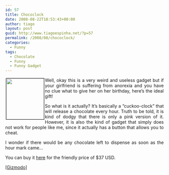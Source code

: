```yaml
---
id: 57
title: Chococlock
date: 2008-08-22T18:53:43+00:00
author: tiago
layout: post
guid: http://www.tiagoespinha.net/?p=57
permalink: /2008/08/chococlock/
categories:
  - Funny
tags:
  - Chocolate
  - Funny
  - Funny Gadget
---
```

<p style="text-align: justify;">
  <img class="alignleft size-medium wp-image-58" style="border: 1px solid #000000; margin: 2px; float: left;" title="p1818h" src="http://www.tiagoespinha.net/wp-content/uploads/2008/08/p1818h.gif" alt="" width="120" height="130" />Well, okay this is a very weird and useless gadget but if your girlfriend is suffering from anorexia and you have no clue what to give her on her birthday, here&#8217;s the ideal gift!
</p>

<p style="text-align: justify;">
  So what is it actually? It&#8217;s basically a &#8220;cuckoo-clock&#8221; that will release a chocolate every hour. Truth to be told, it is kind of dodgy that there is only a pink version of it. However, it is also the kind of gadget that simply does not work for people like me, since it actually has a button that allows you to cheat.
</p>

<p style="text-align: justify;">
  I wonder if there would be any chocolate left to dispense as soon as the hour mark came&#8230;
</p>

<p style="text-align: justify;">
  You can buy it <a href="http://www.firebox.com/product/1818/Chococlock?aff=512&awc=550_1219389967_a238d2bcebc8b36359f1d98aa4e09e17&currency_conversion=1" target="_blank">here</a> for the friendly price of $37 USD.
</p>

<p style="text-align: justify;">
  [<a href="http://gizmodo.com/5040491/chococlock-is-designed-to-make-you-fat-diabetic" target="_blank">Gizmodo</a>]
</p>